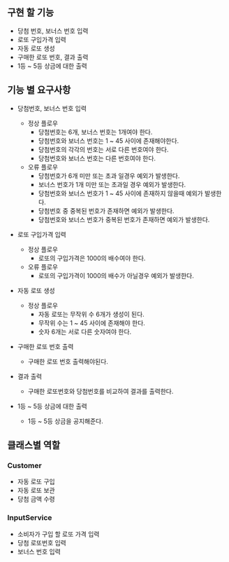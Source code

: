## 구현 할 기능
- 당첨 번호, 보너스 번호 입력 
- 로또 구입가격 입력 
- 자동 로또 생성 
- 구매한 로또 번호, 결과 출력 
- 1등 ~ 5등 상금에 대한 출력 

## 기능 별 요구사항
- 당첨번호, 보너스 번호 입력
  - 정상 플로우
      - 당첨번호는 6개, 보너스 번호는 1개여야 한다.
      - 당첨번호와 보너스 번호는 1 ~ 45 사이에 존재해야한다.
      - 당첨번호의 각각의 번호는 서로 다른 번호여야 한다.
      - 당첨번호와 보너스 번호는 다른 번호여야 한다.
  - 오류 플로우
    - 당첨번호가 6개 미만 또는 초과 일경우 예외가 발생한다.
    - 보너스 번호가 1개 미만 또는 초과일 경우 예외가 발생한다.
    - 당첨번호와 보너스 번호가 1 ~ 45 사이에 존재하지 않을때 예외가 발생한다.
    - 당첨번호 중 중복된 번호가 존재하면 예외가 발생한다.
    - 당첨번호와 보너스 번호가 중복된 번호가 존재하면 예외가 발생한다.
  
- 로또 구입가격 입력
  - 정상 플로우
    - 로또의 구입가격은 1000의 배수여야 한다.
  - 오류 플로우
    - 로또의 구입가격이 1000의 배수가 아닐경우 예외가 발생한다.
- 자동 로또 생성
  - 정상 플로우
    - 자동 로또는 무작위 수 6개가 생성이 된다.
    - 무작위 수는 1 ~ 45 사이에 존재해야 한다.
    - 숫자 6개는 서로 다른 숫자여야 한다.
- 구매한 로또 번호 출력
  - 구매한 로또 번호 출력해야된다.
- 결과 출력
  - 구매한 로또번호와 당첨번호를 비교하여 결과를 출력한다.
- 1등 ~ 5등 상금에 대한 출력
  - 1등 ~ 5등 상금을 공지해준다.

## 클래스별 역할
### Customer
- 자동 로또 구입
- 자동 로또 보관
- 당첨 금액 수령

### InputService
- 소비자가 구입 할 로또 가격 입력
- 당첨 로또번호 입력
- 보너스 번호 입력
